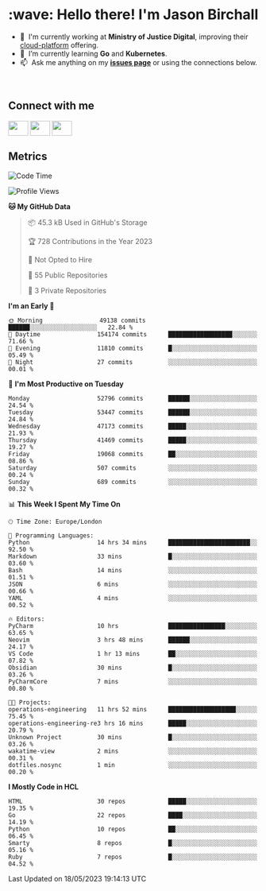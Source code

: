 <h1 align="left" id="jason-title">:wave: Hello there! I'm Jason Birchall</h1>

- :office: &nbsp;I'm currently working at **Ministry of Justice Digital**, improving their [cloud-platform](https://github.com/ministryofjustice/cloud-platform) offering.
- :seedling: &nbsp;I’m currently learning **Go** and **Kubernetes**.
- :mailbox: &nbsp;Ask me anything on my **[issues page]** or using the connections below.


<br>

<h2>Connect with me</h2>
<p>
<a href="https://twitter.com/jsonBirchall" target="blank"><img align="center" src="https://cdn.jsdelivr.net/npm/simple-icons@3.0.1/icons/twitter.svg" alt="" height="30" width="40" /></a>
<a href="https://keybase.io/json0" target="blank"><img align="center" src="https://cdn.jsdelivr.net/npm/simple-icons@3.0.1/icons/keybase.svg" alt="" height="30" width="40" /></a>
<a href="https://www.reddit.com/user/kakorate" target="blank"><img align="center" src="https://cdn.jsdelivr.net/npm/simple-icons@3.0.1/icons/reddit.svg" alt="" height="30" width="40" /></a>
</p>

<h2>Metrics</h2>

<!--START_SECTION:waka-->
![Code Time](http://img.shields.io/badge/Code%20Time-1%2C052%20hrs%2027%20mins-blue)

![Profile Views](http://img.shields.io/badge/Profile%20Views-0-blue)

**🐱 My GitHub Data** 

> 📦 45.3 kB Used in GitHub's Storage 
 > 
> 🏆 728 Contributions in the Year 2023
 > 
> 🚫 Not Opted to Hire
 > 
> 📜 55 Public Repositories 
 > 
> 🔑 3 Private Repositories 
 > 
**I'm an Early 🐤** 

```text
🌞 Morning                49138 commits       ██████░░░░░░░░░░░░░░░░░░░   22.84 % 
🌆 Daytime                154174 commits      ██████████████████░░░░░░░   71.66 % 
🌃 Evening                11810 commits       █░░░░░░░░░░░░░░░░░░░░░░░░   05.49 % 
🌙 Night                  27 commits          ░░░░░░░░░░░░░░░░░░░░░░░░░   00.01 % 
```
📅 **I'm Most Productive on Tuesday** 

```text
Monday                   52796 commits       ██████░░░░░░░░░░░░░░░░░░░   24.54 % 
Tuesday                  53447 commits       ██████░░░░░░░░░░░░░░░░░░░   24.84 % 
Wednesday                47173 commits       █████░░░░░░░░░░░░░░░░░░░░   21.93 % 
Thursday                 41469 commits       █████░░░░░░░░░░░░░░░░░░░░   19.27 % 
Friday                   19068 commits       ██░░░░░░░░░░░░░░░░░░░░░░░   08.86 % 
Saturday                 507 commits         ░░░░░░░░░░░░░░░░░░░░░░░░░   00.24 % 
Sunday                   689 commits         ░░░░░░░░░░░░░░░░░░░░░░░░░   00.32 % 
```


📊 **This Week I Spent My Time On** 

```text
🕑︎ Time Zone: Europe/London

💬 Programming Languages: 
Python                   14 hrs 34 mins      ███████████████████████░░   92.50 % 
Markdown                 33 mins             █░░░░░░░░░░░░░░░░░░░░░░░░   03.60 % 
Bash                     14 mins             ░░░░░░░░░░░░░░░░░░░░░░░░░   01.51 % 
JSON                     6 mins              ░░░░░░░░░░░░░░░░░░░░░░░░░   00.66 % 
YAML                     4 mins              ░░░░░░░░░░░░░░░░░░░░░░░░░   00.52 % 

🔥 Editors: 
PyCharm                  10 hrs              ████████████████░░░░░░░░░   63.65 % 
Neovim                   3 hrs 48 mins       ██████░░░░░░░░░░░░░░░░░░░   24.17 % 
VS Code                  1 hr 13 mins        ██░░░░░░░░░░░░░░░░░░░░░░░   07.82 % 
Obsidian                 30 mins             █░░░░░░░░░░░░░░░░░░░░░░░░   03.26 % 
PyCharmCore              7 mins              ░░░░░░░░░░░░░░░░░░░░░░░░░   00.80 % 

🐱‍💻 Projects: 
operations-engineering   11 hrs 52 mins      ███████████████████░░░░░░   75.45 % 
operations-engineering-re3 hrs 16 mins       █████░░░░░░░░░░░░░░░░░░░░   20.79 % 
Unknown Project          30 mins             █░░░░░░░░░░░░░░░░░░░░░░░░   03.26 % 
wakatime-view            2 mins              ░░░░░░░░░░░░░░░░░░░░░░░░░   00.31 % 
dotfiles.nosync          1 min               ░░░░░░░░░░░░░░░░░░░░░░░░░   00.20 % 
```

**I Mostly Code in HCL** 

```text
HTML                     30 repos            █████░░░░░░░░░░░░░░░░░░░░   19.35 % 
Go                       22 repos            ████░░░░░░░░░░░░░░░░░░░░░   14.19 % 
Python                   10 repos            ██░░░░░░░░░░░░░░░░░░░░░░░   06.45 % 
Smarty                   8 repos             █░░░░░░░░░░░░░░░░░░░░░░░░   05.16 % 
Ruby                     7 repos             █░░░░░░░░░░░░░░░░░░░░░░░░   04.52 % 
```




 Last Updated on 18/05/2023 19:14:13 UTC
<!--END_SECTION:waka-->

<!-- links -->

[issues page]: https://github.com/jasonBirchall/jasonBirchall/issues "jasonBirchall/issues"
